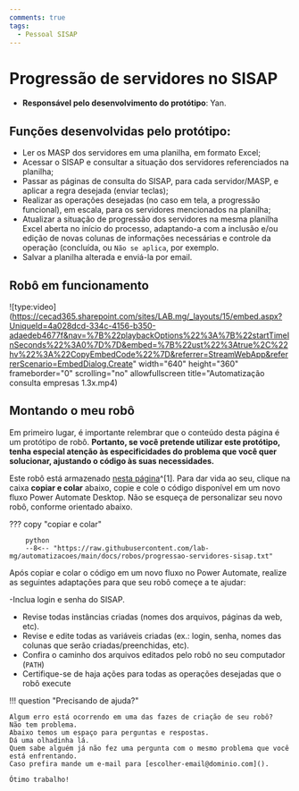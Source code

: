 ```yaml
---
comments: true
tags:
  - Pessoal SISAP
---
```


# Progressão de servidores no SISAP

- **Responsável pelo desenvolvimento do protótipo**: Yan.

## Funções desenvolvidas pelo protótipo:

- Ler os MASP dos servidores em uma planilha, em formato Excel;
- Acessar o SISAP e consultar a situação dos servidores referenciados na planilha;
- Passar as páginas de consulta do SISAP, para cada servidor/MASP, e aplicar a regra desejada (enviar teclas);
- Realizar as operações desejadas (no caso em tela, a progressão funcional), em escala, para os servidores mencionados na planilha;
- Atualizar a situação de progressão dos servidores na mesma planilha Excel aberta no início do processo, adaptando-a com a inclusão e/ou edição de novas colunas de informações necessárias e controle da operação (concluída, ou `Não se aplica`, por exemplo.
- Salvar a planilha alterada e enviá-la por email.

## Robô em funcionamento

![type:video](https://cecad365.sharepoint.com/sites/LAB.mg/_layouts/15/embed.aspx?UniqueId=4a028dcd-334c-4156-b350-adaedeb4677f&nav=%7B%22playbackOptions%22%3A%7B%22startTimeInSeconds%22%3A0%7D%7D&embed=%7B%22ust%22%3Atrue%2C%22hv%22%3A%22CopyEmbedCode%22%7D&referrer=StreamWebApp&referrerScenario=EmbedDialog.Create" width="640" height="360" frameborder="0" scrolling="no" allowfullscreen title="Automatização consulta empresas 1.3x.mp4)

## Montando o meu robô

Em primeiro lugar, é importante relembrar que o conteúdo desta página é um protótipo de robô. **Portanto, se você pretende utilizar este protótipo, tenha especial atenção às especificidades do problema que você quer solucionar, ajustando o código às suas necessidades.**

Este robô está armazenado [nesta página](https://github.com/Andrelamor/treinamentos-power-automate/blob/main/progressao-fhemig-05-10.md)^[1]. Para dar vida ao seu, clique na caixa **copiar e colar** abaixo, copie e cole o código disponível em um novo fluxo Power Automate Desktop.
Não se esqueça de personalizar seu novo robô, conforme orientado abaixo.

??? copy "copiar e colar"

        python
        --8<-- "https://raw.githubusercontent.com/lab-mg/automatizacoes/main/docs/robos/progressao-servidores-sisap.txt"

Após copiar e colar o código em um novo fluxo no Power Automate, realize as seguintes adaptações para que seu robô começe a te ajudar:

  -Inclua login e senha do SISAP.
  - Revise todas instâncias criadas (nomes dos arquivos, páginas da web, etc).
  - Revise e edite todas as variáveis criadas (ex.: login, senha, nomes das colunas que serão criadas/preenchidas, etc).
  - Confira o caminho dos arquivos editados pelo robô no seu computador (`PATH`) 
  - Certifique-se de haja ações para todas as operações desejadas que o robô execute

!!! question "Precisando de ajuda?"

    Algum erro está ocorrendo em uma das fazes de criação de seu robô?
    Não tem problema.
    Abaixo temos um espaço para perguntas e respostas.
    Dá uma olhadinha lá.
    Quem sabe alguém já não fez uma pergunta com o mesmo problema que você está enfrentando.
    Caso prefira mande um e-mail para [escolher-email@dominio.com]().

    Ótimo trabalho!
